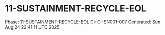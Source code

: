 # 11-SUSTAINMENT-RECYCLE-EOL
Phase: 11-SUSTAINMENT-RECYCLE-EOL
CI: CI-SN001-007
Generated: Sun Aug 24 22:41:11 UTC 2025
